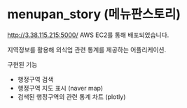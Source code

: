 # menupan_story (메뉴판스토리)

<http://3.38.115.215:5000/>
AWS EC2를 통해 배포되었습니다.

지역정보를 활용해 외식업 관련 통계를 제공하는 어플리케이션.

구현된 기능
- 행정구역 검색
- 행정구역 지도 표시 (naver map)
- 검색된 행정구역의 관련 통계 차트 (plotly)
